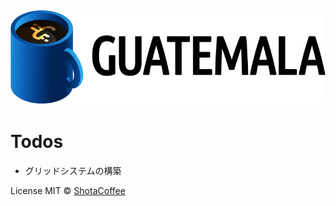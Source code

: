![Guatemala](./logo.png)
---

# Todos
- グリッドシステムの構築

License
MIT © [ShotaCoffee](https://shota.design/)
